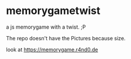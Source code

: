 # memorygametwist
a js memorygame with a twist. ;P

The repo doesn't have the Pictures because size.

look at https://memorygame.r4nd0.de
